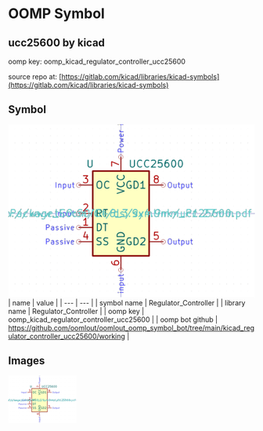 # OOMP Symbol  
## ucc25600  by kicad  
  
oomp key: oomp_kicad_regulator_controller_ucc25600  
  
source repo at: [https://gitlab.com/kicad/libraries/kicad-symbols](https://gitlab.com/kicad/libraries/kicad-symbols)  
## Symbol  
  
[![working.png](working_600.png)](working.png)  
| name | value | 
| --- | --- | 
| symbol name | Regulator_Controller | 
| library name | Regulator_Controller | 
| oomp key | oomp_kicad_regulator_controller_ucc25600 | 
| oomp bot github | https://github.com/oomlout/oomlout_oomp_symbol_bot/tree/main/kicad_regulator_controller_ucc25600/working | 
## Images  
  
[![working.png](working_140.png)](working.png)  
